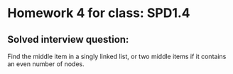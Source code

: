 # Homework 4 for class: SPD1.4
## Solved interview question:
Find the middle item in a singly linked list, or two middle items if it contains an even number of nodes.
